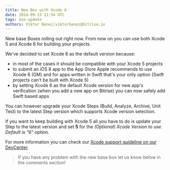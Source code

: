 ```yaml
---
title: New Box with Xcode 6
date: 2014-09-15 11:54 UTC
tags: box-update
authors: Viktor Benei|viktorbenei@bitrise.io
---
```


New base Boxes rolling out right now. From now on you can use both Xcode 5 and Xcode 6 for building your projects.

We've decided to set Xcode 6 as the default version because:

* in most of the cases it should be compatible with your Xcode 5 projects
* to submit an iOS 8 app to the App Store Apple recommends to use Xcode 6 (GM) and for apps written in Swift that's your only option (Swift projects can't be built with Xcode 5)
* by setting Xcode 6 as the default Xcode version for new app's verification (when you add a new app on Bitrise) you can now safely add Swift based apps

You can however upgrade your Xcode Steps (Build, Analyze, Archive, Unit Test) to the latest Step version which supports Xcode version selection.

If you want to keep building with Xcode 5 all you have to do is update your Step to the latest version and set **5** for the *(Optional) Xcode Version to use. Default is "6"* option.

For more information you can check our [Xcode support guideline on our DevCenter](http://devcenter.bitrise.io/docs/xcode-version-support.html).

> If you have any problem with the new base box let us know below in the comments section!
